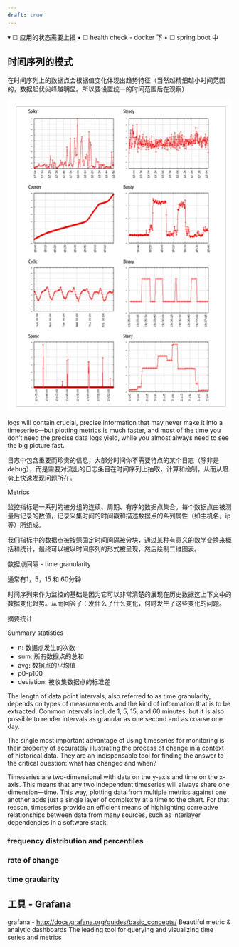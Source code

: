 ```yaml
---
draft: true
---
```


▾	☐	应用的状态需要上报
	•	☐	health check - docker 下
	•	☐	spring boot 中



## 时间序列的模式

在时间序列上的数据点会根据值变化体现出趋势特征（当然越精细越小时间范围的，数据起伏尖峰越明显。所以要设置统一的时间范围后在观察）

![](media/14763420997963.jpg)




logs will contain crucial, precise information that may never make it into a timeseries—but plotting metrics is much faster, and most of the time you don’t need the precise data logs yield, while you almost always need to see the big picture fast.

日志中包含重要而珍贵的信息，大部分时间你不需要特点的某个日志（除非是debug），而是需要对流出的日志条目在时间序列上抽取，计算和绘制，从而从趋势上快速发现问题所在。


Metrics

监控指标是一系列的被分组的连续、周期、有序的数据点集合。每个数据点由被测量后记录的数值，记录采集时间的时间戳和描述数据点的系列属性（如主机名，ip等）所组成。

我们指标中的数据点被按照固定时间间隔被分块，通过某种有意义的数学变换来概括和统计，最终可以被以时间序列的形式被呈现，然后绘制二维图表。

数据点间隔 - time granularity

通常有1，5，15 和 60分钟

时间序列来作为监控的基础是因为它可以非常清楚的展现在历史数据这上下文中的数据变化趋势。从而回答了：发什么了什么变化，何时发生了这些变化的问题。


摘要统计

Summary statistics

- n: 数据点发生的次数
- sum: 所有数据点的总和
- avg: 数据点的平均值
- p0-p100
- deviation: 被收集数据点的标准差




The length of data point intervals, also referred to as time granularity, depends on types of measurements and the kind of information that is to be extracted. Common intervals include 1, 5, 15, and 60 minutes, but it is also possible to render intervals as granular as one second and as coarse one day.

The single most important advantage of using timeseries for monitoring is their property of accurately illustrating the process of change in a context of historical data. They are an indispensable tool for finding the answer to the critical question: what has changed and when?

Timeseries are two-dimensional with data on the y-axis and time on the x-axis. This means that any two independent timeseries will always share one dimension—time. This way, plotting data from multiple metrics against one another adds just a single layer of complexity at a time to the chart. For that reason, timeseries provide an efficient means of highlighting correlative relationships between data from many sources, such as interlayer dependencies in a software stack.


### frequency distribution and percentiles

### rate of change

### time graularity



## 工具 - Grafana

grafana - http://docs.grafana.org/guides/basic_concepts/ Beautiful metric & analytic dashboards
The leading tool for querying and visualizing time series and metrics
